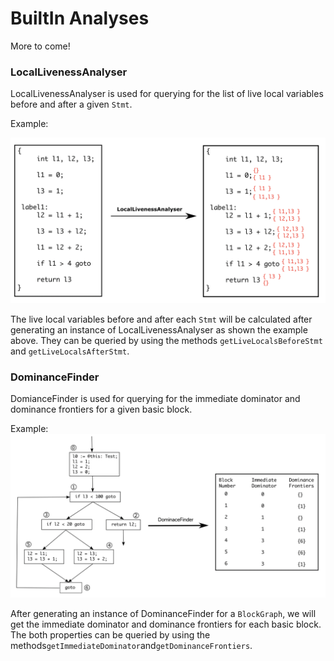 # BuiltIn Analyses
More to come!

### LocalLivenessAnalyser

LocalLivenessAnalyser is used for querying for the list of live local variables before and after a given <code>Stmt</code>.

Example:

![LocalLiveness Example](assets/figures/LocalLiveness%20Example.png)

The live local variables before and after each <code>Stmt</code> will be calculated after generating an instance of LocalLivenessAnalyser as shown the example above. They can be queried by using the methods <code>getLiveLocalsBeforeStmt</code> and <code>getLiveLocalsAfterStmt</code>.

### DominanceFinder

DomianceFinder is used for querying for the immediate dominator and dominance frontiers for a given basic block.

Example:  ![DominanceFinder Example](assets/figures/DominanceFinder%20Example.png)

After generating an instance of DominanceFinder for a <code>BlockGraph</code>, we will get the immediate dominator and dominance frontiers for each basic block. The both properties can be queried by using the methods<code>getImmediateDominator</code>and<code>getDominanceFrontiers</code>.
